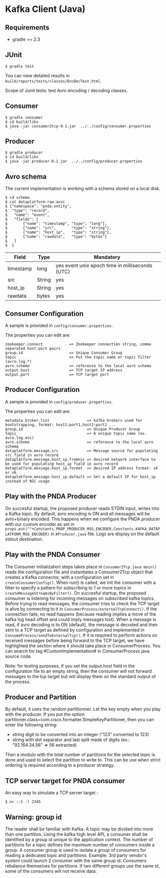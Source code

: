 # Kafka Client (Java)

## Requirements

- gradle >= 2.3

## JUnit

    $ gradle test

You can view detailed results in `build/reports/tests/classes/EncDecTest.html`.

Scope of Junit tests: test Avro encoding / decoding classes.


## Consumer

    $ gradle consumer
    $ cd build/libs
    $ java -jar consumer2tcp-0.1.jar  ../../config/consumer.properties

## Producer

    $ gradle producer
    $ cd build/libs
    $ java -jar producer-0.1.jar  ../../config/producer.properties

## Avro schema

The current implementation is working with a schema stored on a local disk.

    $ cd schema
    $ cat dataplatform-raw.avsc
    $ {"namespace": "pnda.entity",
    $  "type": "record",
    $   "name": "event",
    $   "fields": [
    $       {"name": "timestamp", "type": "long"},
    $       {"name": "src",       "type": "string"},
    $       {"name": "host_ip",   "type": "string"},
    $       {"name": "rawdata",   "type": "bytes"}
    $   ]
    $  }


Field        | Type         | Mandatory
------------ | ------------ | ------------
timestamp | long | yes event unix epoch time in milliseconds (UTC)
src | String | yes
host_ip | String | yes
rawdata | bytes | yes


## Consumer Configuration

A sample is provided in `config/consumer.properties`.

The properties you can edit are:
     
    zookeeper.connect            => Zookeeper connection string, comma separated host:port pairs
    group.id                     => Unique Consumer Group
    topic                        => Put the topic name or topic filter (avro.log.*)
    avro.schema                  => reference to the local avro schema
    output.host                  => TCP target IP address
    output.port                  => TCP target port
     
## Producer Configuration

A sample is provided in `config/producer.properties`.

The properties you can edit are:

    metadata.broker.list                 => kafka brokers used for bootstrapping, format: host1:port1,host2:port2 ...
    group.id                             => Unique Producer Group
    topic                                => A unique topic name (ex. avro.log.esc)
    avro.schema                          => reference to the local avro schema
    dataplatform.message.src             => Message source for populating src field in avro record
    dataplatform.message.host_ip.fromnic => desired network interface to be used for populating host_ip field in avro record
    dataplatform.message.host_ip.format  => desired IP address format: v4 or v6
    dataplatform.message.host_ip.default => Set a default IP for host_ip instead of NIC usage
    
## Play with the PNDA Producer

On succesful startup, the proposed producer reads STDIN input, writes into a Kafka topic.
By default, avro encoding is ON and all messages will be avro+binary encoded. This happens when we
configure the PNDA producer with our custom encoder as set in `props.put(""+Constants.PROP_PRODUCER_MSG_ENCODER,Constants.KAFKA_DATAPLATFORM_MSG_ENCODER)` in `AProducer.java` file.
Logs are display on the default stdout destination.

## Play with the PNDA Consumer

The Consumer initialization steps takes place in `Consumer2Tcp.java`: `main()` reads the configuration file and
instantiates a Consumer2Tcp object that creates a Kafka connector, with a configuration set in `createConsumerConfig()`.
When run() is called, we init the consumer with a filter to specify a pattern for subscribing to 1 or more topics in `createMessageStreamsByFilter()`.
On succesful startup, the proposed consumer is listening for incoming messages on subscribed kafka topics.
Before trying to read messages, the consumer tries to check the TCP target is alive by connecting to it in `ConsumerProcess/externalTcpConnect()`. If the connection fails, no read happens (because reading implies a move of the kafka log head offset and could imply messages lost).
When a message is read, if avro decoding is to ON (default), the message is decoded and then sent to a TCP target as defined by configuration and implemented in `ConsumeProcess/sendToExternalTcp()`.
If it is required to perform actions on received messages before being forward to the TCP target, we have highlighted the section where it should take place in ConsumerProcess. You can search for tag #CustomImplementation# in ConsumerProcess.java source code.

Note: for testing purposes, if you set the output.host field in the configuration file to an empty string, then the consumer will not forward messages to the tcp target but will display them on the standard output of the process.

## Producer and Partition

By default, it uses the random partitionner. Let the key empty when you play with the producer.
If you put the option partitioner.class=com.cisco.formatter.SimpleKeyPartitioner, then you can enter the following string:

- string digit to be converted into an integer ("123" converted to 123)
- string with dot separator and last split made of digits (ex.: "92.164.34.56" => 56 extracted)

Then a modulo with the total number of partitions for the selected topic is done and used to select the partition to write to. This can be use when strict ordering is required according to a producer strategy.

## TCP server target for PNDA consumer

An easy way to simulate a TCP server target :

    $ nc ::1 -l 2345

## Warning: group id

The reader shall be familiar with Kafka. A topic may be divided into more than one partition. Using the kafka high level API, a consumer shall be identified by a group id unique to the application context. 
The number of partitions for a topic defines the maximum number of consumers inside a group.
A consumer group is used to isolate a group of consumers for reading a dedicated topic and partitions. Example: 3rd party vendor's system could launch 2 consumer with the same group id. Consumers rebalance themselves for partitions. If two different groups use the same id, some of the consumers will not receive data.